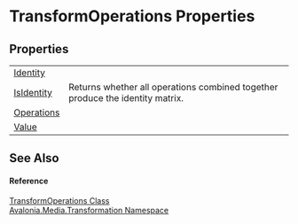 # TransformOperations Properties




## Properties
<table>
<tr>
<td><a href="P_Avalonia_Media_Transformation_TransformOperations_Identity">Identity</a></td>
<td> </td>
</tr>
<tr>
<td><a href="P_Avalonia_Media_Transformation_TransformOperations_IsIdentity">IsIdentity</a></td>
<td>Returns whether all operations combined together produce the identity matrix.</td>
</tr>
<tr>
<td><a href="P_Avalonia_Media_Transformation_TransformOperations_Operations">Operations</a></td>
<td> </td>
</tr>
<tr>
<td><a href="P_Avalonia_Media_Transformation_TransformOperations_Value">Value</a></td>
<td> </td>
</tr>
</table>

## See Also


#### Reference
<a href="T_Avalonia_Media_Transformation_TransformOperations">TransformOperations Class</a>  
<a href="N_Avalonia_Media_Transformation">Avalonia.Media.Transformation Namespace</a>  

